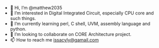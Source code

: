 - 👋 Hi, I’m @matthew2035
- 👀 I’m interested in Digital Integrated Circuit, especially CPU core and such things.
- 🌱 I’m currently learning perl, C shell, UVM, assembly language and python.
- 💞️ I’m looking to collaborate on CORE Architecture project.
- 📫 How to reach me issacyly@gamail.com

<!---
matthew2035/matthew2035 is a ✨ special ✨ repository because its `README.md` (this file) appears on your GitHub profile.
You can click the Preview link to take a look at your changes.
--->

